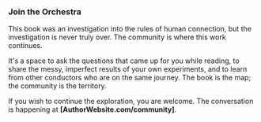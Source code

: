 ### **Join the Orchestra**

This book was an investigation into the rules of human connection, but the investigation is never truly over. The community is where this work continues.

It's a space to ask the questions that came up for you while reading, to share the messy, imperfect results of your own experiments, and to learn from other conductors who are on the same journey. The book is the map; the community is the territory.

If you wish to continue the exploration, you are welcome. The conversation is happening at **[AuthorWebsite.com/community]**.
      
